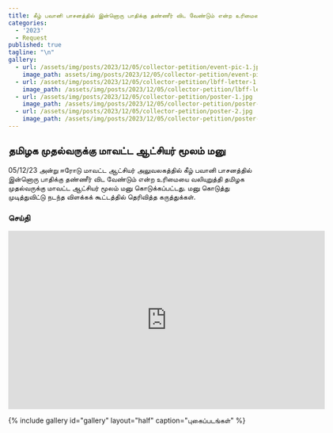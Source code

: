 ```yaml
---
title: கீழ் பவானி பாசனத்தில் இன்னொரு பாதிக்கு தண்ணீர் விட வேண்டும் என்ற உரிமையை வலியுறுத்தி தமிழக முதல்வருக்கு மாவட்ட ஆட்சியர் மூலம் மனு
categories:
  - '2023'
  - Request
published: true
tagline: "\n"
gallery:
  - url: /assets/img/posts/2023/12/05/collector-petition/event-pic-1.jpg
    image_path: assets/img/posts/2023/12/05/collector-petition/event-pic-1.jpg
  - url: /assets/img/posts/2023/12/05/collector-petition/lbff-letter-1.jpg
    image_path: /assets/img/posts/2023/12/05/collector-petition/lbff-letter-1.jpg
  - url: /assets/img/posts/2023/12/05/collector-petition/poster-1.jpg
    image_path: /assets/img/posts/2023/12/05/collector-petition/poster-1.jpg
  - url: /assets/img/posts/2023/12/05/collector-petition/poster-2.jpg
    image_path: /assets/img/posts/2023/12/05/collector-petition/poster-2.jpg
---
```

## தமிழக முதல்வருக்கு மாவட்ட ஆட்சியர் மூலம் மனு

05/12/23 அன்று ஈரோடு மாவட்ட ஆட்சியர் அலுவலகத்தில் கீழ் பவானி பாசனத்தில் இன்னொரு பாதிக்கு தண்ணீர் விட வேண்டும் என்ற உரிமையை வலியுறுத்தி தமிழக முதல்வருக்கு மாவட்ட ஆட்சியர் மூலம் மனு கொடுக்கப்பட்டது.
மனு கொடுத்து முடித்துவிட்டு நடந்த விளக்கக் கூட்டத்தில் தெரிவித்த கருத்துக்கள்.

### செய்தி

<iframe width="640" height="360" src="https://www.youtube-nocookie.com/embed/Csic4uPTyH8" frameborder="0" allowfullscreen></iframe>

{% include gallery id="gallery" layout="half" caption="புகைப்படங்கள்" %}

